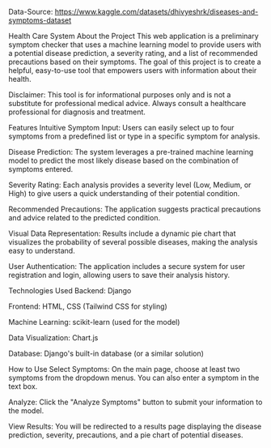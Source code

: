 Data-Source: https://www.kaggle.com/datasets/dhivyeshrk/diseases-and-symptoms-dataset

Health Care System
About the Project
This web application is a preliminary symptom checker that uses a machine learning model to provide users with a potential disease prediction, a severity rating, and a list of recommended precautions based on their symptoms. The goal of this project is to create a helpful, easy-to-use tool that empowers users with information about their health.

Disclaimer: This tool is for informational purposes only and is not a substitute for professional medical advice. Always consult a healthcare professional for diagnosis and treatment.

Features
Intuitive Symptom Input: Users can easily select up to four symptoms from a predefined list or type in a specific symptom for analysis.

Disease Prediction: The system leverages a pre-trained machine learning model to predict the most likely disease based on the combination of symptoms entered.

Severity Rating: Each analysis provides a severity level (Low, Medium, or High) to give users a quick understanding of their potential condition.

Recommended Precautions: The application suggests practical precautions and advice related to the predicted condition.

Visual Data Representation: Results include a dynamic pie chart that visualizes the probability of several possible diseases, making the analysis easy to understand.

User Authentication: The application includes a secure system for user registration and login, allowing users to save their analysis history.

Technologies Used
Backend: Django

Frontend: HTML, CSS (Tailwind CSS for styling)

Machine Learning: scikit-learn (used for the model)

Data Visualization: Chart.js

Database: Django's built-in database (or a similar solution)

How to Use
Select Symptoms: On the main page, choose at least two symptoms from the dropdown menus. You can also enter a symptom in the text box.

Analyze: Click the "Analyze Symptoms" button to submit your information to the model.

View Results: You will be redirected to a results page displaying the disease prediction, severity, precautions, and a pie chart of potential diseases.

